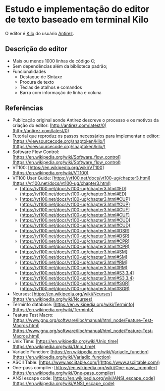 # Estudo e implementação do editor de texto baseado em terminal Kilo

O editor é [Kilo](https://github.com/antirez/kilo) do usuário [Antirez](https://github.com/antirez).

## Descrição do editor

* Mais ou menos 1000 linhas de código C;
* Sem dependências além da biblioteca padrão;
* Funcionalidades
  * Destaque de Síntaxe
  * Procura de texto
  * Teclas de atalhos e comandos
  * Barra com informação de linha e coluna

## Referências

* Publicação original aonde Antirez descreve o processo e os motivos da criação do editor: [http://antirez.com/latest/0](http://antirez.com/latest/0)
* Tutorial que reproduz os passos necessários para implementar o editor: [https://viewsourcecode.org/snaptoken/kilo/](https://viewsourcecode.org/snaptoken/kilo/)
* Software Flow Control: [https://en.wikipedia.org/wiki/Software_flow_control](https://en.wikipedia.org/wiki/Software_flow_control)
* VT100: [https://en.wikipedia.org/wiki/VT100](https://en.wikipedia.org/wiki/VT100)
* VT100 User Guide: [https://vt100.net/docs/vt100-ug/chapter3.html](https://vt100.net/docs/vt100-ug/chapter3.html)
  * [https://vt100.net/docs/vt100-ug/chapter3.html#ED](https://vt100.net/docs/vt100-ug/chapter3.html#ED)
  * [https://vt100.net/docs/vt100-ug/chapter3.html#CUP](https://vt100.net/docs/vt100-ug/chapter3.html#CUP)
  * [https://vt100.net/docs/vt100-ug/chapter3.html#CUF](https://vt100.net/docs/vt100-ug/chapter3.html#CUF)
  * [https://vt100.net/docs/vt100-ug/chapter3.html#CUD](https://vt100.net/docs/vt100-ug/chapter3.html#CUD)
  * [https://vt100.net/docs/vt100-ug/chapter3.html#DSR](https://vt100.net/docs/vt100-ug/chapter3.html#DSR)
  * [https://vt100.net/docs/vt100-ug/chapter3.html#CPR](https://vt100.net/docs/vt100-ug/chapter3.html#CPR)
  * [https://vt100.net/docs/vt100-ug/chapter3.html#SM](https://vt100.net/docs/vt100-ug/chapter3.html#SM)
  * [https://vt100.net/docs/vt100-ug/chapter3.html#RM](https://vt100.net/docs/vt100-ug/chapter3.html#RM)
  * [https://vt100.net/docs/vt100-ug/chapter3.html#S3.3.4](https://vt100.net/docs/vt100-ug/chapter3.html#S3.3.4)
  * [https://vt100.net/docs/vt100-ug/chapter3.html#SGR](https://vt100.net/docs/vt100-ug/chapter3.html#SGR)
* Ncurses: [https://en.wikipedia.org/wiki/Ncurses](https://en.wikipedia.org/wiki/Ncurses)
* Terminfo database: [https://en.wikipedia.org/wiki/Terminfo](https://en.wikipedia.org/wiki/Terminfo)
* Feature Test Macro: [https://www.gnu.org/software/libc/manual/html_node/Feature-Test-Macros.html](https://www.gnu.org/software/libc/manual/html_node/Feature-Test-Macros.html)
* Unix Time: [https://en.wikipedia.org/wiki/Unix_time](https://en.wikipedia.org/wiki/Unix_time)
* Variadic Function: [https://en.wikipedia.org/wiki/Variadic_function](https://en.wikipedia.org/wiki/Variadic_function)
* ASCII Table: [https://www.asciitable.com/](https://www.asciitable.com/)
* One-pass compiler: [https://en.wikipedia.org/wiki/One-pass_compiler](https://en.wikipedia.org/wiki/One-pass_compiler)
* ANSI escape code: [https://en.wikipedia.org/wiki/ANSI_escape_code](https://en.wikipedia.org/wiki/ANSI_escape_code)
